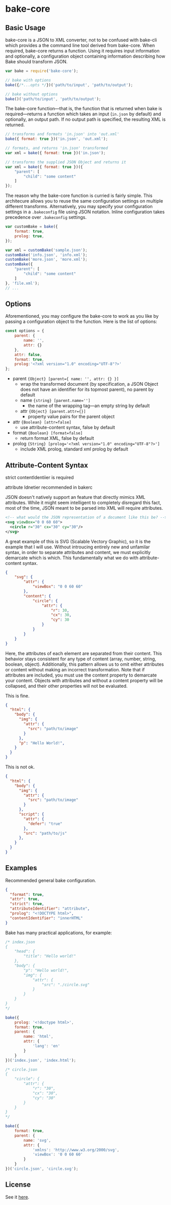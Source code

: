 # bake-core

## Basic Usage

bake-core is a JSON to XML converter, not to be confused with bake-cli which provides a the command line tool derived from bake-core. When required, bake-core returns a function. Using it requires input information and optionally, a configuration object containing information describing how Bake should transform JSON.

```javascript
var bake = require('bake-core');

// bake with options
bake({/*...opts */})('path/to/input', 'path/to/output');

// bake without options
bake()('path/to/input', 'path/to/output');
```

The bake-core function—that is, the function that is returned when bake is required—returns a function which takes an input (`in.json` by default) and optionally, an output path. If no output path is specified, the resulting XML is returned.

```javascript
// transforms and formats 'in.json' into 'out.xml'
bake({ format: true })('in.json', 'out.xml');

// formats, and returns 'in.json' transformed
var xml = bake({ format: true })('in.json');

// transforms the supplied JSON Object and returns it
var xml = bake({ format: true })({
    "parent": [
        "child": "some content"
    ]
});
```

The reason why the bake-core function is curried is fairly simple. This architecure allows you to reuse the same configuration settings on multiple different transforms. Alternatively, you may specify your configuration settings in a `.bakeconfig` file using JSON notation. Inline configuration takes precedence over `.bakeconfig` settings.	

```javascript
var customBake = bake({
    format: true,
    prolog: true,
});

var xml = customBake('sample.json');
customBake('info.json', 'info.xml');
customBake('more.json', 'more.xml');
customBake({
    "parent": [
        "child": "some content"
    ]
}, 'file.xml');
// ...
```
## Options

Aforementioned, you may configure the bake-core to work as you like by passing a configuration object to the function. Here is the list of options:

```javascript
const options = {
    parent: {
        name: '',
        attr: {}
    },
    attr: false,
    format: true,
    prolog:'<?xml version="1.0" encoding="UTF-8"?>'
};
```

- parent `{Object} [parent={ name: '', attr: {} }] `
  - wrap the transformed document (by specification, a JSON Object does not have an identifier for its topmost parent), no parent by default
  - name `{string} [parent.name='']`
    - the name of the wrapping tag—an empty string by default
  - attr `{Object} [parent.attr={}]`
    - property value pairs for the parent object
- attr `{Boolean} [attr=false]`
  - use attribute-content syntax, false by default
- format `{Boolean} [format=false]`
  - return format XML, false by default
- prolog `{String} [prolog='<?xml version="1.0" encoding="UTF-8"?>']`
  - include XML prolog, standard xml prolog by default

## Attribute-Content Syntax
strict contentIdentiier is required

attribute Idnetier recommended in bakerc

JSON doesn't natively support an feature that directly mimics XML attributes. While it might seem intelligent to completely disregard this fact, most of the time, JSON meant to be parsed into XML will require attributes.

```xml
<!-- what would the JSON representation of a document like this be? -->
<svg viewBox="0 0 60 60">
  <circle r="30" cx="30" cy="30"/>
</svg>
```

A great example of this is SVG (Scalable Vectory Graphic), so it is the example that I will use. Without introucing entirely new and unfamilar syntax, in order to separate attributes and content, we must explicitly demarcate which is which. This fundamentally what we do with attribute-content syntax.

```json
{
    "svg": {
        "attr": {
            "viewBox": "0 0 60 60"
        },
        "content": {
            "circle": {
                "attr": {
                    "r": 30,
                    "cx": 30,
                    "cy": 30
                }
            }
        }
    }
}
```

Here, the attributes of each element are separated from their content. This behavior stays consistent for any type of content (array, number, string, boolean, object). Additionally, this pattern allows us to omit either attributes or content without making an incorrect transformation. Note that if attributes are included, you must use the content property to demarcate your content. Objects with attributes and without a content property will be collapsed, and their other properties will not be evaluated. 

This is fine.
```json
{
  "html": {
    "body": {
      "img": {
        "attr": {
          "src": "path/to/image"
        }
      },
      "p": "Hello World!",
    }
  }
}
````
This is not ok.
```json
{
  "html": {
    "body": {
      "img": {
        "attr": {
          "src": "path/to/image"
        }
      },
      "script": {
        "attr": {
          "defer": "true"
        },
        "src": "path/to/js"
      },
    }
  }
}
```

## Examples

Recommended general bake configuration.
```json
{
  "format": true,
  "attr": true,
  "strict": true,
  "attributeIdentifier": "attribute",
  "prolog": "<!DOCTYPE html>",
  "contentIdentifier": "innerHTML"
}
```
Bake has many practical applications, for example:
```javascript
/* index.json
{
    "head": {
        "title": "Hello world!"
    },
    "body": {
        "p": "Hello world!",
        "img": {
            "attr": {
                "src": "./circle.svg"
            }
        }
    }
}
*/

bake({
    prolog: '<!doctype html>',
    format: true,
    parent: {
        name: 'html',
        attr: {
            'lang': 'en'
        }
    }
})('index.json', 'index.html');

/* circle.json
{
    "circle": {
        "attr": {
            "r": "30",
            "cx": "30",
            "cy": "30"
        }
    }
}
*/

bake({
    format: true,
    parent: {
        name: 'svg',
        attr: {
            'xmlns': 'http://www.w3.org/2000/svg',
            'viewBox': '0 0 60 60'
        }
    }
})('circle.json', 'circle.svg');
```

## License

See it [here](http://github.com/samolaogun/bake-core/blob/master/LICENSE).